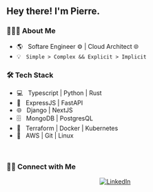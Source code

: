 <h2> Hey there! I'm Pierre.</h2>

<h3> 👨🏻‍💻 About Me </h3>

- 🌎 &nbsp; Softare Engineer ⚙️ | Cloud Architect 🌐
- 💡 &nbsp; `Simple > Complex && Explicit > Implicit`

<h3>🛠 Tech Stack</h3>

- 💻 &nbsp; Typescript | Python | Rust
- 🔌 &nbsp; ExpressJS | FastAPI
- 🌐 &nbsp; Django | NextJS
- 🗄️ &nbsp; MongoDB | PostgresQL
- 💎 &nbsp; Terraform | Docker | Kubernetes
- 🔧 &nbsp; AWS | Git | Linux 

<br/>

<h3> 🤝🏻 Connect with Me </h3>

<p align="center">
<!-- <a href="https://www.nebuladev.io/"><img alt="Website" src="https://img.shields.io/badge/:-nebuladev.io-blue?style=flat-square?logoWidth=70&logo=google-chrome"></a> -->
<a href="https://www.linkedin.com/in/pierre-du-toit-b66193a1/"><img alt="LinkedIn" src="https://img.shields.io/badge/:-Pierre du Toit-blue?style=flat-square&logo=linkedin"></a>
